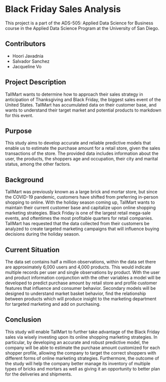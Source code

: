 # Black Friday Sales Analysis
This project is a part of the ADS-505: Applied Data Science for Business course in the Applied Data Science Program at the University of San Diego.

## Contributors  
- Hoori Javadnia
- Salvador Sanchez
- Jacqueline Vo

## Project Description
TallMart wants to determine how to approach their sales strategy in anticipation of Thanksgiving and Black Friday, the biggest sales event of the United States. TallMart has accumulated data on their customer base, and wants to understand their target market and potential products to markdown for this event.

## Purpose
This study aims to develop accurate and reliable predictive models that enable us to estimate the purchase amount for a retail store, given the sales transactions of the store. The provided data includes information about the user, the products, the shoppers age and occupation, their city and marital status, among the other factors. 

## Background
TallMart was previously known as a large brick and mortar store, but since the COVID-19 pandemic, customers have shifted from preferring in-person shopping to online. With the holiday season coming up, TallMart wants to maintain their current customer base and capitalize upon online shopping marketing strategies. Black Friday is one of the largest retail mega-sale events, and oftentimes the most profitable quarters for retail companies. TallMart has requested that the data collected from their customers be analyzed to create targeted marketing campaigns that will influence buying decisions during the holiday season.

## Current Situation
The data set contains half a million observations, within the data set there are approximately 6,000 users and 4,000 products. This would indicate multiple records per user and single observations by product. With the user and product information conjunction with the other variables a model will be developed to predict purchase amount by retail store and profile customer features that influence and consumer behavior. Secondary models will be designed to understand market basket behavior, find the relationship between products which will produce insight to the marketing department for targeted marketing and add on purchasing.

## Conclusion
This study will enable TallMart to further take advantage of the Black Friday sales via wisely investing upon its online shopping marketing strategies. In particular, by developing an accurate and robust predictive model, the company will be able to estimate the purchase amount customized for each shopper profile, allowing the company to target the correct shoppers with different forms of online marketing strategies. Furthermore, the outcome of the study will help the company better manage its inventory of multiple types of bricks and mortars as well as giving it an opportunity to better plan for the deliveries and shipments.
